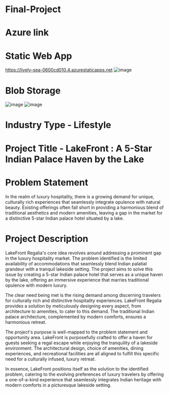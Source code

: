 # Final-Project
# Azure link
 # Static Web App
https://lively-sea-0600cd010.4.azurestaticapps.net
![image](https://github.com/Soham19876/Final_Project/assets/132484389/8d7992fd-3d81-462d-b25b-52805410ebf8)

# Blob Storage
![image](https://github.com/soham-bedi/Final-Project/assets/144621462/3e515448-e4b6-40ea-8237-b17dec9d274f)
![image](https://github.com/soham-bedi/Final-Project/assets/144621462/d3c19b7a-4d00-4496-a23d-480dcdc6eed2)
 # Industry Type - Lifestyle
# Project Title - LakeFront : A 5-Star Indian Palace Haven by the Lake
# Problem Statement 
In the realm of luxury hospitality, there is a growing demand for unique, culturally rich experiences that seamlessly integrate opulence with natural beauty. Existing offerings often fall short in providing a harmonious blend of traditional aesthetics and modern amenities, leaving a gap in the market for a distinctive 5-star Indian palace hotel situated by a lake.
# Project Description
LakeFront Regalia's core idea revolves around addressing a prominent gap in the luxury hospitality market. The problem identified is the limited availability of accommodations that seamlessly blend Indian palatial grandeur with a tranquil lakeside setting. The project aims to solve this issue by creating a 5-star Indian palace hotel that serves as a unique haven by the lake, offering an immersive experience that marries traditional opulence with modern luxury.

The clear need being met is the rising demand among discerning travelers for culturally rich and distinctive hospitality experiences. LakeFront Regalia provides a solution by meticulously designing every aspect, from architecture to amenities, to cater to this demand. The traditional Indian palace architecture, complemented by modern comforts, ensures a harmonious retreat.

The project's purpose is well-mapped to the problem statement and opportunity area. LakeFront  is purposefully crafted to offer a haven for guests seeking a regal escape while enjoying the tranquility of a lakeside environment. The architectural design, choice of amenities, dining experiences, and recreational facilities are all aligned to fulfill this specific need for a culturally infused, luxury retreat.

In essence, LakeFront  positions itself as the solution to the identified problem, catering to the evolving preferences of luxury travelers by offering a one-of-a-kind experience that seamlessly integrates Indian heritage with modern comforts in a picturesque lakeside setting.
 

